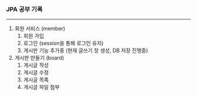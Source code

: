 ### JPA 공부 기록
-----
1. 회원 서비스 (member)
   1) 회원 가입
   2) 로그인 (session을 통해 로그인 유지)
   3) 게시판 기능 추가중 (현재 글쓰기 창 생성, DB 저장 진행중)
2. 게시판 만들기 (board)
   1) 게시글 작성
   2) 게시글 수정
   3) 게시글 목록
   4) 게시글 파일 첨부
